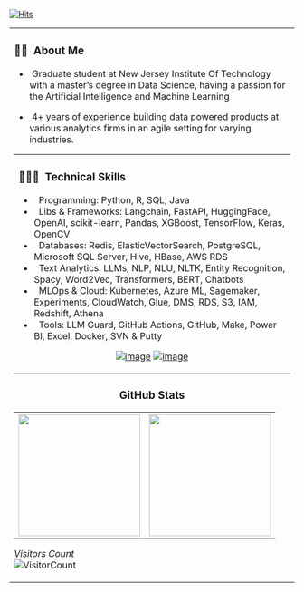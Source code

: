 [![Hits](https://hits.seeyoufarm.com/api/count/incr/badge.svg?url=https%3A%2F%2Fgithub.com%2Frohit-khokle&count_bg=%2379C83D&title_bg=%23555555&icon=&icon_color=%23E7E7E7&title=hits&edge_flat=false)](https://hits.seeyoufarm.com)

<table width="200%"> 
  <tr>
    <td> <h3> 👨🏻‍ &nbsp;About Me </h3>


- &nbsp;Graduate student at New Jersey Institute Of Technology with a master’s degree in Data Science, 
       having a passion for the Artificial Intelligence and Machine Learning 

- &nbsp;4+ years of experience building data powered products at various analytics firms in an agile setting for varying industries. 

<table width="100%"> 
  <tr>
    <td> <h3> 👨🏻‍💻 &nbsp;Technical Skills </h3>

- &nbsp; Programming:	Python, R, SQL, Java
- &nbsp; Libs & Frameworks: Langchain, FastAPI, HuggingFace, OpenAI, scikit-learn, Pandas, XGBoost, TensorFlow, Keras, OpenCV
- &nbsp; Databases:	Redis, ElasticVectorSearch, PostgreSQL, Microsoft SQL Server, Hive, HBase, AWS RDS
- &nbsp; Text Analytics:	LLMs, NLP, NLU, NLTK, Entity Recognition, Spacy, Word2Vec, Transformers, BERT, Chatbots
- &nbsp; MLOps & Cloud: Kubernetes, Azure ML, Sagemaker, Experiments, CloudWatch, Glue, DMS, RDS, S3, IAM, Redshift, Athena
- &nbsp; Tools:	LLM Guard, GitHub Actions, GitHub, Make, Power BI, Excel, Docker, SVN & Putty 
      
<div align="center">

[![image](https://img.shields.io/badge/LinkedIn-0077B5?style=for-the-badge&logo=linkedin&logoColor=white)](www.linkedin.com/in/rohit-goswami07)
[![image](https://img.shields.io/badge/Gmail-D14836?style=for-the-badge&logo=gmail&logoColor=white)](mailto:rohitgoswami.p@gmail.com)
  
</div>


</td>
  </tr>
</table>
<h3 align="center">  GitHub Stats</h3>
<table width="100%"> 
  <tr>
    <td><img height="215em" src="https://github-readme-stats-eight-theta.vercel.app/api?username=rohit07cf&theme=vue&show_icons=true&include_all_commits=true&count_private=true"/></td>
    <td><img height="215em" src="https://github-readme-stats-eight-theta.vercel.app/api/top-langs/?username=rohit07cf&theme=vue&layout=compact&exclude_lang=r"/></td>
  </tr>
</table>

*Visitors Count*  
![VisitorCount](https://profile-counter.glitch.me/{syedareehaquasar}/count.svg)
<!-- https://cdn4.iconfinder.com/data/icons/logos-and-brands/512/189_Kaggle_logo_logos-512 -->
